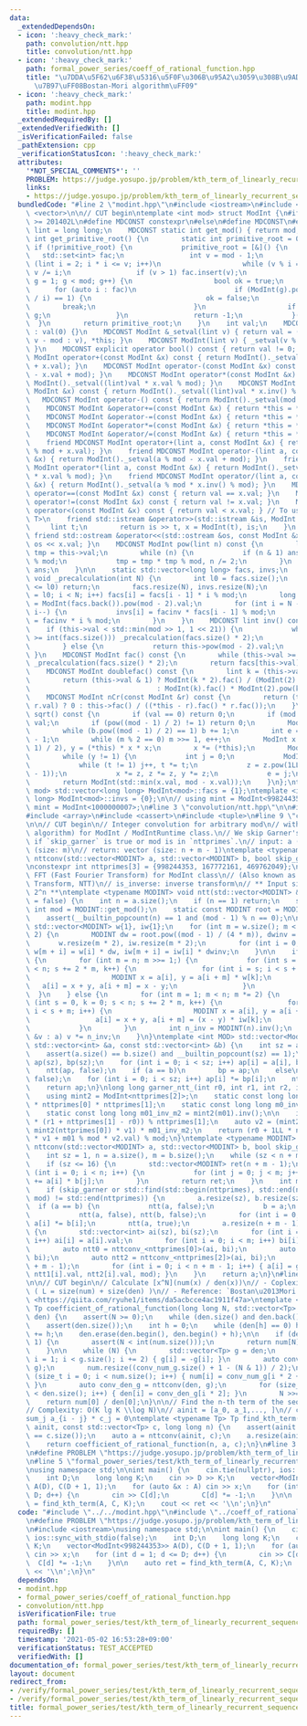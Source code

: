 ```yaml
---
data:
  _extendedDependsOn:
  - icon: ':heavy_check_mark:'
    path: convolution/ntt.hpp
    title: convolution/ntt.hpp
  - icon: ':heavy_check_mark:'
    path: formal_power_series/coeff_of_rational_function.hpp
    title: "\u7DDA\u5F62\u6F38\u5316\u5F0F\u306B\u95A2\u3059\u308B\u9AD8\u901F\u8A08\
      \u7B97\uFF08Bostan-Mori algorithm\uFF09"
  - icon: ':heavy_check_mark:'
    path: modint.hpp
    title: modint.hpp
  _extendedRequiredBy: []
  _extendedVerifiedWith: []
  _isVerificationFailed: false
  _pathExtension: cpp
  _verificationStatusIcon: ':heavy_check_mark:'
  attributes:
    '*NOT_SPECIAL_COMMENTS*': ''
    PROBLEM: https://judge.yosupo.jp/problem/kth_term_of_linearly_recurrent_sequence
    links:
    - https://judge.yosupo.jp/problem/kth_term_of_linearly_recurrent_sequence
  bundledCode: "#line 2 \"modint.hpp\"\n#include <iostream>\n#include <set>\n#include\
    \ <vector>\n\n// CUT begin\ntemplate <int mod> struct ModInt {\n#if __cplusplus\
    \ >= 201402L\n#define MDCONST constexpr\n#else\n#define MDCONST\n#endif\n    using\
    \ lint = long long;\n    MDCONST static int get_mod() { return mod; }\n    static\
    \ int get_primitive_root() {\n        static int primitive_root = 0;\n       \
    \ if (!primitive_root) {\n            primitive_root = [&]() {\n             \
    \   std::set<int> fac;\n                int v = mod - 1;\n                for\
    \ (lint i = 2; i * i <= v; i++)\n                    while (v % i == 0) fac.insert(i),\
    \ v /= i;\n                if (v > 1) fac.insert(v);\n                for (int\
    \ g = 1; g < mod; g++) {\n                    bool ok = true;\n              \
    \      for (auto i : fac)\n                        if (ModInt(g).pow((mod - 1)\
    \ / i) == 1) {\n                            ok = false;\n                    \
    \        break;\n                        }\n                    if (ok) return\
    \ g;\n                }\n                return -1;\n            }();\n      \
    \  }\n        return primitive_root;\n    }\n    int val;\n    MDCONST ModInt()\
    \ : val(0) {}\n    MDCONST ModInt &_setval(lint v) { return val = (v >= mod ?\
    \ v - mod : v), *this; }\n    MDCONST ModInt(lint v) { _setval(v % mod + mod);\
    \ }\n    MDCONST explicit operator bool() const { return val != 0; }\n    MDCONST\
    \ ModInt operator+(const ModInt &x) const { return ModInt()._setval((lint)val\
    \ + x.val); }\n    MDCONST ModInt operator-(const ModInt &x) const { return ModInt()._setval((lint)val\
    \ - x.val + mod); }\n    MDCONST ModInt operator*(const ModInt &x) const { return\
    \ ModInt()._setval((lint)val * x.val % mod); }\n    MDCONST ModInt operator/(const\
    \ ModInt &x) const { return ModInt()._setval((lint)val * x.inv() % mod); }\n \
    \   MDCONST ModInt operator-() const { return ModInt()._setval(mod - val); }\n\
    \    MDCONST ModInt &operator+=(const ModInt &x) { return *this = *this + x; }\n\
    \    MDCONST ModInt &operator-=(const ModInt &x) { return *this = *this - x; }\n\
    \    MDCONST ModInt &operator*=(const ModInt &x) { return *this = *this * x; }\n\
    \    MDCONST ModInt &operator/=(const ModInt &x) { return *this = *this / x; }\n\
    \    friend MDCONST ModInt operator+(lint a, const ModInt &x) { return ModInt()._setval(a\
    \ % mod + x.val); }\n    friend MDCONST ModInt operator-(lint a, const ModInt\
    \ &x) { return ModInt()._setval(a % mod - x.val + mod); }\n    friend MDCONST\
    \ ModInt operator*(lint a, const ModInt &x) { return ModInt()._setval(a % mod\
    \ * x.val % mod); }\n    friend MDCONST ModInt operator/(lint a, const ModInt\
    \ &x) { return ModInt()._setval(a % mod * x.inv() % mod); }\n    MDCONST bool\
    \ operator==(const ModInt &x) const { return val == x.val; }\n    MDCONST bool\
    \ operator!=(const ModInt &x) const { return val != x.val; }\n    MDCONST bool\
    \ operator<(const ModInt &x) const { return val < x.val; } // To use std::map<ModInt,\
    \ T>\n    friend std::istream &operator>>(std::istream &is, ModInt &x) {\n   \
    \     lint t;\n        return is >> t, x = ModInt(t), is;\n    }\n    MDCONST\
    \ friend std::ostream &operator<<(std::ostream &os, const ModInt &x) { return\
    \ os << x.val; }\n    MDCONST ModInt pow(lint n) const {\n        lint ans = 1,\
    \ tmp = this->val;\n        while (n) {\n            if (n & 1) ans = ans * tmp\
    \ % mod;\n            tmp = tmp * tmp % mod, n /= 2;\n        }\n        return\
    \ ans;\n    }\n\n    static std::vector<long long> facs, invs;\n    MDCONST static\
    \ void _precalculation(int N) {\n        int l0 = facs.size();\n        if (N\
    \ <= l0) return;\n        facs.resize(N), invs.resize(N);\n        for (int i\
    \ = l0; i < N; i++) facs[i] = facs[i - 1] * i % mod;\n        long long facinv\
    \ = ModInt(facs.back()).pow(mod - 2).val;\n        for (int i = N - 1; i >= l0;\
    \ i--) {\n            invs[i] = facinv * facs[i - 1] % mod;\n            facinv\
    \ = facinv * i % mod;\n        }\n    }\n    MDCONST lint inv() const {\n    \
    \    if (this->val < std::min(mod >> 1, 1 << 21)) {\n            while (this->val\
    \ >= int(facs.size())) _precalculation(facs.size() * 2);\n            return invs[this->val];\n\
    \        } else {\n            return this->pow(mod - 2).val;\n        }\n   \
    \ }\n    MDCONST ModInt fac() const {\n        while (this->val >= int(facs.size()))\
    \ _precalculation(facs.size() * 2);\n        return facs[this->val];\n    }\n\n\
    \    MDCONST ModInt doublefac() const {\n        lint k = (this->val + 1) / 2;\n\
    \        return (this->val & 1) ? ModInt(k * 2).fac() / (ModInt(2).pow(k) * ModInt(k).fac())\n\
    \                               : ModInt(k).fac() * ModInt(2).pow(k);\n    }\n\
    \    MDCONST ModInt nCr(const ModInt &r) const {\n        return (this->val <\
    \ r.val) ? 0 : this->fac() / ((*this - r).fac() * r.fac());\n    }\n\n    ModInt\
    \ sqrt() const {\n        if (val == 0) return 0;\n        if (mod == 2) return\
    \ val;\n        if (pow((mod - 1) / 2) != 1) return 0;\n        ModInt b = 1;\n\
    \        while (b.pow((mod - 1) / 2) == 1) b += 1;\n        int e = 0, m = mod\
    \ - 1;\n        while (m % 2 == 0) m >>= 1, e++;\n        ModInt x = pow((m -\
    \ 1) / 2), y = (*this) * x * x;\n        x *= (*this);\n        ModInt z = b.pow(m);\n\
    \        while (y != 1) {\n            int j = 0;\n            ModInt t = y;\n\
    \            while (t != 1) j++, t *= t;\n            z = z.pow(1LL << (e - j\
    \ - 1));\n            x *= z, z *= z, y *= z;\n            e = j;\n        }\n\
    \        return ModInt(std::min(x.val, mod - x.val));\n    }\n};\ntemplate <int\
    \ mod> std::vector<long long> ModInt<mod>::facs = {1};\ntemplate <int mod> std::vector<long\
    \ long> ModInt<mod>::invs = {0};\n\n// using mint = ModInt<998244353>;\n// using\
    \ mint = ModInt<1000000007>;\n#line 3 \"convolution/ntt.hpp\"\n\n#include <algorithm>\n\
    #include <array>\n#include <cassert>\n#include <tuple>\n#line 9 \"convolution/ntt.hpp\"\
    \n\n// CUT begin\n// Integer convolution for arbitrary mod\n// with NTT (and Garner's\
    \ algorithm) for ModInt / ModIntRuntime class.\n// We skip Garner's algorithm\
    \ if `skip_garner` is true or mod is in `nttprimes`.\n// input: a (size: n), b\
    \ (size: m)\n// return: vector (size: n + m - 1)\ntemplate <typename MODINT> std::vector<MODINT>\
    \ nttconv(std::vector<MODINT> a, std::vector<MODINT> b, bool skip_garner = false);\n\
    \nconstexpr int nttprimes[3] = {998244353, 167772161, 469762049};\n\n// Integer\
    \ FFT (Fast Fourier Transform) for ModInt class\n// (Also known as Number Theoretic\
    \ Transform, NTT)\n// is_inverse: inverse transform\n// ** Input size must be\
    \ 2^n **\ntemplate <typename MODINT> void ntt(std::vector<MODINT> &a, bool is_inverse\
    \ = false) {\n    int n = a.size();\n    if (n == 1) return;\n    static const\
    \ int mod = MODINT::get_mod();\n    static const MODINT root = MODINT::get_primitive_root();\n\
    \    assert(__builtin_popcount(n) == 1 and (mod - 1) % n == 0);\n\n    static\
    \ std::vector<MODINT> w{1}, iw{1};\n    for (int m = w.size(); m < n / 2; m *=\
    \ 2) {\n        MODINT dw = root.pow((mod - 1) / (4 * m)), dwinv = 1 / dw;\n \
    \       w.resize(m * 2), iw.resize(m * 2);\n        for (int i = 0; i < m; i++)\
    \ w[m + i] = w[i] * dw, iw[m + i] = iw[i] * dwinv;\n    }\n\n    if (!is_inverse)\
    \ {\n        for (int m = n; m >>= 1;) {\n            for (int s = 0, k = 0; s\
    \ < n; s += 2 * m, k++) {\n                for (int i = s; i < s + m; i++) {\n\
    \                    MODINT x = a[i], y = a[i + m] * w[k];\n                 \
    \   a[i] = x + y, a[i + m] = x - y;\n                }\n            }\n      \
    \  }\n    } else {\n        for (int m = 1; m < n; m *= 2) {\n            for\
    \ (int s = 0, k = 0; s < n; s += 2 * m, k++) {\n                for (int i = s;\
    \ i < s + m; i++) {\n                    MODINT x = a[i], y = a[i + m];\n    \
    \                a[i] = x + y, a[i + m] = (x - y) * iw[k];\n                }\n\
    \            }\n        }\n        int n_inv = MODINT(n).inv();\n        for (auto\
    \ &v : a) v *= n_inv;\n    }\n}\ntemplate <int MOD> std::vector<ModInt<MOD>> nttconv_(const\
    \ std::vector<int> &a, const std::vector<int> &b) {\n    int sz = a.size();\n\
    \    assert(a.size() == b.size() and __builtin_popcount(sz) == 1);\n    std::vector<ModInt<MOD>>\
    \ ap(sz), bp(sz);\n    for (int i = 0; i < sz; i++) ap[i] = a[i], bp[i] = b[i];\n\
    \    ntt(ap, false);\n    if (a == b)\n        bp = ap;\n    else\n        ntt(bp,\
    \ false);\n    for (int i = 0; i < sz; i++) ap[i] *= bp[i];\n    ntt(ap, true);\n\
    \    return ap;\n}\nlong long garner_ntt_(int r0, int r1, int r2, int mod) {\n\
    \    using mint2 = ModInt<nttprimes[2]>;\n    static const long long m01 = 1LL\
    \ * nttprimes[0] * nttprimes[1];\n    static const long long m0_inv_m1 = ModInt<nttprimes[1]>(nttprimes[0]).inv();\n\
    \    static const long long m01_inv_m2 = mint2(m01).inv();\n\n    int v1 = (m0_inv_m1\
    \ * (r1 + nttprimes[1] - r0)) % nttprimes[1];\n    auto v2 = (mint2(r2) - r0 -\
    \ mint2(nttprimes[0]) * v1) * m01_inv_m2;\n    return (r0 + 1LL * nttprimes[0]\
    \ * v1 + m01 % mod * v2.val) % mod;\n}\ntemplate <typename MODINT> std::vector<MODINT>\
    \ nttconv(std::vector<MODINT> a, std::vector<MODINT> b, bool skip_garner) {\n\
    \    int sz = 1, n = a.size(), m = b.size();\n    while (sz < n + m) sz <<= 1;\n\
    \    if (sz <= 16) {\n        std::vector<MODINT> ret(n + m - 1);\n        for\
    \ (int i = 0; i < n; i++) {\n            for (int j = 0; j < m; j++) ret[i + j]\
    \ += a[i] * b[j];\n        }\n        return ret;\n    }\n    int mod = MODINT::get_mod();\n\
    \    if (skip_garner or std::find(std::begin(nttprimes), std::end(nttprimes),\
    \ mod) != std::end(nttprimes)) {\n        a.resize(sz), b.resize(sz);\n      \
    \  if (a == b) {\n            ntt(a, false);\n            b = a;\n        } else\n\
    \            ntt(a, false), ntt(b, false);\n        for (int i = 0; i < sz; i++)\
    \ a[i] *= b[i];\n        ntt(a, true);\n        a.resize(n + m - 1);\n    } else\
    \ {\n        std::vector<int> ai(sz), bi(sz);\n        for (int i = 0; i < n;\
    \ i++) ai[i] = a[i].val;\n        for (int i = 0; i < m; i++) bi[i] = b[i].val;\n\
    \        auto ntt0 = nttconv_<nttprimes[0]>(ai, bi);\n        auto ntt1 = nttconv_<nttprimes[1]>(ai,\
    \ bi);\n        auto ntt2 = nttconv_<nttprimes[2]>(ai, bi);\n        a.resize(n\
    \ + m - 1);\n        for (int i = 0; i < n + m - 1; i++) { a[i] = garner_ntt_(ntt0[i].val,\
    \ ntt1[i].val, ntt2[i].val, mod); }\n    }\n    return a;\n}\n#line 5 \"formal_power_series/coeff_of_rational_function.hpp\"\
    \n\n// CUT begin\n// Calculate [x^N](num(x) / den(x))\n// - Coplexity: O(LlgLlgN)\
    \ ( L = size(num) + size(den) )\n// - Reference: `Bostan\u2013Mori algorithm`\
    \ <https://qiita.com/ryuhe1/items/da5acbcce4ac1911f47a>\ntemplate <typename Tp>\
    \ Tp coefficient_of_rational_function(long long N, std::vector<Tp> num, std::vector<Tp>\
    \ den) {\n    assert(N >= 0);\n    while (den.size() and den.back() == 0) den.pop_back();\n\
    \    assert(den.size());\n    int h = 0;\n    while (den[h] == 0) h++;\n    N\
    \ += h;\n    den.erase(den.begin(), den.begin() + h);\n\n    if (den.size() ==\
    \ 1) {\n        assert(N < int(num.size()));\n        return num[N] / den[0];\n\
    \    }\n\n    while (N) {\n        std::vector<Tp> g = den;\n        for (size_t\
    \ i = 1; i < g.size(); i += 2) { g[i] = -g[i]; }\n        auto conv_num_g = nttconv(num,\
    \ g);\n        num.resize((conv_num_g.size() + 1 - (N & 1)) / 2);\n        for\
    \ (size_t i = 0; i < num.size(); i++) { num[i] = conv_num_g[i * 2 + (N & 1)];\
    \ }\n        auto conv_den_g = nttconv(den, g);\n        for (size_t i = 0; i\
    \ < den.size(); i++) { den[i] = conv_den_g[i * 2]; }\n        N >>= 1;\n    }\n\
    \    return num[0] / den[0];\n}\n\n// Find the n-th term of the sequence (0-ORIGIN)\n\
    // Complexity: O(K lg K \\log N)\n// ainit = [a_0, a_1,..., ]\n// c[0] = 1, \\\
    sum_j a_{i - j} * c_j = 0\ntemplate <typename Tp> Tp find_kth_term(std::vector<Tp>\
    \ ainit, const std::vector<Tp> c, long long n) {\n    assert(ainit.size() + 1\
    \ == c.size());\n    auto a = nttconv(ainit, c);\n    a.resize(ainit.size());\n\
    \    return coefficient_of_rational_function(n, a, c);\n}\n#line 3 \"formal_power_series/test/kth_term_of_linearly_recurrent_sequence.test.cpp\"\
    \n#define PROBLEM \"https://judge.yosupo.jp/problem/kth_term_of_linearly_recurrent_sequence\"\
    \n#line 5 \"formal_power_series/test/kth_term_of_linearly_recurrent_sequence.test.cpp\"\
    \nusing namespace std;\n\nint main() {\n    cin.tie(nullptr), ios::sync_with_stdio(false);\n\
    \    int D;\n    long long K;\n    cin >> D >> K;\n    vector<ModInt<998244353>>\
    \ A(D), C(D + 1, 1);\n    for (auto &x : A) cin >> x;\n    for (int d = 1; d <=\
    \ D; d++) {\n        cin >> C[d];\n        C[d] *= -1;\n    }\n\n    auto ret\
    \ = find_kth_term(A, C, K);\n    cout << ret << '\\n';\n}\n"
  code: "#include \"../../modint.hpp\"\n#include \"../coeff_of_rational_function.hpp\"\
    \n#define PROBLEM \"https://judge.yosupo.jp/problem/kth_term_of_linearly_recurrent_sequence\"\
    \n#include <iostream>\nusing namespace std;\n\nint main() {\n    cin.tie(nullptr),\
    \ ios::sync_with_stdio(false);\n    int D;\n    long long K;\n    cin >> D >>\
    \ K;\n    vector<ModInt<998244353>> A(D), C(D + 1, 1);\n    for (auto &x : A)\
    \ cin >> x;\n    for (int d = 1; d <= D; d++) {\n        cin >> C[d];\n      \
    \  C[d] *= -1;\n    }\n\n    auto ret = find_kth_term(A, C, K);\n    cout << ret\
    \ << '\\n';\n}\n"
  dependsOn:
  - modint.hpp
  - formal_power_series/coeff_of_rational_function.hpp
  - convolution/ntt.hpp
  isVerificationFile: true
  path: formal_power_series/test/kth_term_of_linearly_recurrent_sequence.test.cpp
  requiredBy: []
  timestamp: '2021-05-02 16:53:28+09:00'
  verificationStatus: TEST_ACCEPTED
  verifiedWith: []
documentation_of: formal_power_series/test/kth_term_of_linearly_recurrent_sequence.test.cpp
layout: document
redirect_from:
- /verify/formal_power_series/test/kth_term_of_linearly_recurrent_sequence.test.cpp
- /verify/formal_power_series/test/kth_term_of_linearly_recurrent_sequence.test.cpp.html
title: formal_power_series/test/kth_term_of_linearly_recurrent_sequence.test.cpp
---
```

